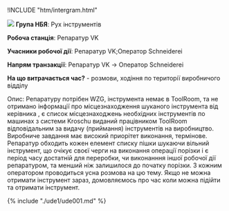 !INCLUDE "htm/intergram.html"

![](https://chart.googleapis.com/chart?chs=180x180&amp;cht=qr&amp;chl=https://rep-a.treba.ml/nbya-nomer-1.html)
**Група НБЯ**: Рух інструментів

**Робоча станція**: Репаратур VK 

**Учасники робочої дії**: Репаратур VK;Оператор Schneiderei

**Напрям транзакції**: Репаратур VK -> Оператор Schneiderei

**На що витрачається час?** - розмови, ходіння по території виробничого відділу

Опис:
Репаратуру потрібен WZG, інструмента немає в ToolRoom, та не отримано інформації про місцезнаходження шуканого інструмента від керівника , є список місцезнаходжень необхідних інструментів по машинах з системи Kroschu виданий працівником ToolRoom відповідальним за видачу (приймання) інструментів на виробництво. Виробниче завдання має високий приорітет виконання, термінове. Репаратур обходить кожен елемент списку пішки шукаючи вільний інструмент, що очікує своєї черги на виконання операції порізки і є період часу достатній для переробки, чи виконанння іншої робочої дії репаратуром, та менший ніж залишилося до початку порізки. З кожним оператором проводиться усна розмова на цю тему. Якщо не можна отримати інструмент зараз, домовляємось про час коли можна підійти та отримати інструмент.

{% include "./ude1/ude001.md" %}



